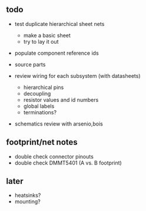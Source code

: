 todo
--- 
 - test duplicate hierarchical sheet nets
	- make a basic sheet
	- try to lay it out

 - populate component reference ids

 - source parts

 - review wiring for each subsystem (with datasheets)
	- hierarchical pins
	- decoupling
	- resistor values and id numbers
	- global labels
	- terminations?

 - schematics review with arsenio,bois

footprint/net notes
---
 - double check connector pinouts
 - double check DMMT5401 (A vs. B footprint)

later
--- 
 - heatsinks?
 - mounting?
